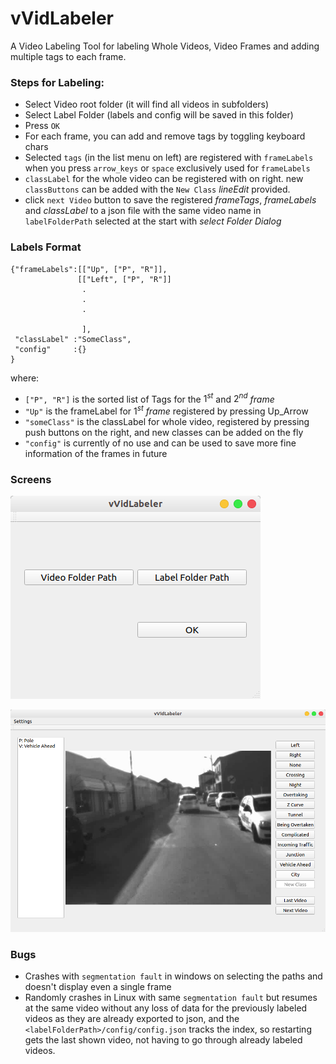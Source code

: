 # vVidLabeler
A Video Labeling Tool for labeling Whole Videos, Video Frames and adding multiple tags to each frame.


### Steps for Labeling:
* Select Video root folder (it will find all videos in subfolders)
* Select Label Folder (labels and config will be saved in this folder)
* Press `OK`
* For each frame, you can add and remove tags by toggling keyboard chars
* Selected `tags` (in the list menu on left) are registered with `frameLabels` when you press `arrow_keys` or `space` exclusively used for `frameLabels`
* `classLabel` for the whole video can be registered with on right. new `classButtons` can be added with the `New Class` *lineEdit* provided.
* click `next Video` button to save the registered *frameTags*, *frameLabels* and *classLabel* to a json file with the same video name in `labelFolderPath` selected at the start with *select Folder Dialog*
  

### Labels Format
```
{"frameLabels":[["Up", ["P", "R"]],
               [["Left", ["P", "R"]]
                .
                .
                .

                ],
 "classLabel" :"SomeClass",
 "config"     :{}
}
```
where:
* `["P", "R"]` is the sorted list of Tags for the $1^{st}$ and $2^{nd}$ *frame*
* `"Up"` is the frameLabel for $1^{st}$ *frame* registered by pressing Up_Arrow
* `"someClass"` is the classLabel for whole video, registered by pressing push buttons on the right, and new classes can be added on the fly
* `"config"` is currently of no use and can be used to save more fine information of the frames in future
  
### Screens
![First Screen](images/screen1.png)

![Annotation Window](images/screen2.png)


### Bugs
* Crashes with `segmentation fault` in windows on selecting the paths and doesn't display even a single frame
* Randomly crashes in Linux with same `segmentation fault` but resumes at the same video without any loss of data for the previously labeled videos as they are already exported to json, and the `<labelFolderPath>/config/config.json` tracks the index, so restarting gets the last shown video, not having to go through already labeled videos.